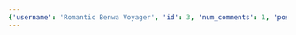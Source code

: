 ```yaml
---
{'username': 'Romantic Benwa Voyager', 'id': 3, 'num_comments': 1, 'posts': [{'preview': {'filepath': 'thumbs/2bc98427871f42e5801b479c7e355f59.png'}, 'id': 47}], 'likes': [], 'comments': [{'content': 'Sombenwa once Benwa the world is gonna Benwa', 'id': 4, 'post': {'preview': {'filepath': 'thumbs/fdfa799f86ba4f319881749c5c90a51b.jpg'}, 'id': 24}, 'user': {'username': 'Romantic Benwa Voyager', 'id': 3}}]}
---
```

    